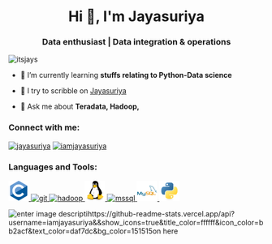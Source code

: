 <h1 align="center">Hi 👋, I'm Jayasuriya</h1>
<h3 align="center">Data enthusiast | Data integration & operations</h3>

<p align="left"> <img src="https://komarev.com/ghpvc/?username=itsjays&label=Profile%20views&color=0e75b6&style=flat" alt="itsjays" /> </p>

- 🌱 I’m currently learning **stuffs relating to Python-Data science**

- 📝 I try to scribble on [Jayasuriya](jayasuriya.hashnode.dev)

- 💬 Ask me about **Teradata, Hadoop,**

<h3 align="left">Connect with me:</h3>
<p align="left">
<a href="https://dev.to/jayasuriya" target="blank"><img align="center" src="https://cdn.jsdelivr.net/npm/simple-icons@3.0.1/icons/dev-dot-to.svg" alt="jayasuriya" height="30" width="40" /></a>
<a href="https://twitter.com/iamjayasuriya" target="blank"><img align="center" src="https://raw.githubusercontent.com/rahuldkjain/github-profile-readme-generator/master/src/images/icons/Social/twitter.svg" alt="iamjayasuriya" height="30" width="40" /></a>
</p>

<h3 align="left">Languages and Tools:</h3>
<p align="left"> <a href="https://www.cprogramming.com/" target="_blank"> <img src="https://raw.githubusercontent.com/devicons/devicon/master/icons/c/c-original.svg" alt="c" width="40" height="40"/> </a> <a href="https://git-scm.com/" target="_blank"> <img src="https://www.vectorlogo.zone/logos/git-scm/git-scm-icon.svg" alt="git" width="40" height="40"/> </a> <a href="https://hadoop.apache.org/" target="_blank"> <img src="https://www.vectorlogo.zone/logos/apache_hadoop/apache_hadoop-icon.svg" alt="hadoop" width="40" height="40"/> </a> <a href="https://www.linux.org/" target="_blank"> <img src="https://raw.githubusercontent.com/devicons/devicon/master/icons/linux/linux-original.svg" alt="linux" width="40" height="40"/> </a> <a href="https://www.microsoft.com/en-us/sql-server" target="_blank"> <img src="https://www.svgrepo.com/show/303229/microsoft-sql-server-logo.svg" alt="mssql" width="40" height="40"/> </a> <a href="https://www.mysql.com/" target="_blank"> <img src="https://raw.githubusercontent.com/devicons/devicon/master/icons/mysql/mysql-original-wordmark.svg" alt="mysql" width="40" height="40"/> </a> <a href="https://www.python.org" target="_blank"> <img src="https://raw.githubusercontent.com/devicons/devicon/master/icons/python/python-original.svg" alt="python" width="40" height="40"/> </a> </p>


![enter image descriptihttps://github-readme-stats.vercel.app/api?username=iamjayasuriya&&show_icons=true&title_color=ffffff&icon_color=bb2acf&text_color=daf7dc&bg_color=151515on here](https://github-readme-stats.vercel.app/api?username=iamjayasuriya&&show_icons=true&title_color=ffffff&icon_color=bb2acf&text_color=daf7dc&bg_color=151515)



<!--
**itsjays/itsjays** is a ✨ _special_ ✨ repository because its `README.md` (this file) appears on your GitHub profile.

Here are some ideas to get you started:

- 🔭 I’m currently working on ...
- 🌱 I’m currently learning ...
- 👯 I’m looking to collaborate on ...
- 🤔 I’m looking for help with ...
- 💬 Ask me about ...
- 📫 How to reach me: ...
- 😄 Pronouns: ...
- ⚡ Fun fact: ...
-->
